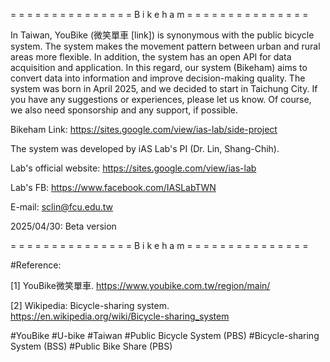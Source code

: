 = = = = = = = = = = = = = = = B i k e h a m = = = = = = = = = = = = = = =

In Taiwan, YouBike (微笑單車 [link]) is synonymous with the public bicycle system. The system makes the movement pattern between urban and rural areas more flexible. In addition, the system has an open API for data acquisition and application. In this regard, our system (Bikeham) aims to convert data into information and improve decision-making quality. The system was born in April 2025, and we decided to start in Taichung City. If you have any suggestions or experiences, please let us know. Of course, we also need sponsorship and any support, if possible.

Bikeham Link: https://sites.google.com/view/ias-lab/side-project

The system was developed by iAS Lab's PI (Dr. Lin, Shang-Chih).

Lab's official website: https://sites.google.com/view/ias-lab

Lab's FB: https://www.facebook.com/IASLabTWN

E-mail: sclin@fcu.edu.tw

2025/04/30: Beta version

= = = = = = = = = = = = = = = B i k e h a m = = = = = = = = = = = = = = =

#Reference: 

[1] YouBike微笑單車. https://www.youbike.com.tw/region/main/

[2] Wikipedia: Bicycle-sharing system. https://en.wikipedia.org/wiki/Bicycle-sharing_system

#YouBike
#U-bike
#Taiwan
#Public Bicycle System (PBS)
#Bicycle-sharing System (BSS)
#Public Bike Share (PBS)
